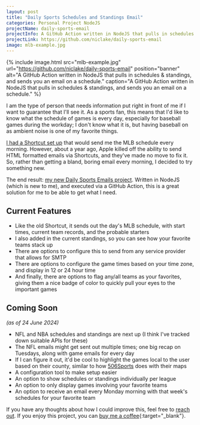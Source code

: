 ```yaml
---
layout: post
title: "Daily Sports Schedules and Standings Email"
categories: Personal Project NodeJS
projectName: daily-sports-email
projectInfo: A GitHub Action written in NodeJS that pulls in schedules & standings, and sends you an email on a schedule.
projectLink: https://github.com/niclake/daily-sports-email
image: mlb-example.jpg
---
```


{% include image.html
  src="mlb-example.jpg"
  url="https://github.com/niclake/daily-sports-email"
  position="banner"
  alt="A GitHub Action written in NodeJS that pulls in schedules & standings, and sends you an email on a schedule."
  caption="A GitHub Action written in NodeJS that pulls in schedules & standings, and sends you an email on a schedule."
%}

I am the type of person that needs information put right in front of me if I want to guarantee that I'll see it. As a sports fan, this means that I'd like to know what the schedule of games is every day, especially for baseball games during the workday; I don't know what it is, but having baseball on as ambient noise is one of my favorite things.

[I had a Shortcut set up](/mlb-schedule-shortcut) that would send me the MLB schedule every morning. However, about a year ago, Apple killed off the ability to send HTML formatted emails via Shortcuts, and they've made no move to fix it. So, rather than getting a bland, boring email every morning, I decided to try something new.

The end result: [my new Daily Sports Emails project](https://github.com/niclake/daily-sports-email). Written in NodeJS (which is new to me), and executed via a GitHub Action, this is a great solution for me to be able to get what I need.

## Current Features

- Like the old Shortcut, it sends out the day's MLB schedule, with start times, current team records, and the probable starters
- I also added in the current standings, so you can see how your favorite teams stack up
- There are options to configure this to send from any service provider that allows for SMTP
- There are options to configure the game times based on your time zone, and display in 12 or 24 hour time
- And finally, there are options to flag any/all teams as your favorites, giving them a nice badge of color to quickly pull your eyes to the important games

## Coming Soon

*(as of 24 June 2024)*

- NFL and NBA schedules and standings are next up (I think I've tracked down suitable APIs for these)
- The NFL emails might get sent out multiple times; one big recap on Tuesdays, along with game emails for every day
- If I can figure it out, it'd be cool to highlight the games local to the user based on their county, similar to how [506Sports](https://506sports.com) does with their maps
- A configuration tool to make setup easier
- An option to show schedules or standings individually per league
- An option to only display games involving your favorite teams
- An option to receive an email every Monday morning with that week's schedules for your favorite team

If you have any thoughts about how I could improve this, feel free to [reach out](/hello). If you enjoy this project, you can [buy me a coffee](https://ko-fi.com/niclake){:target="_blank"}.
